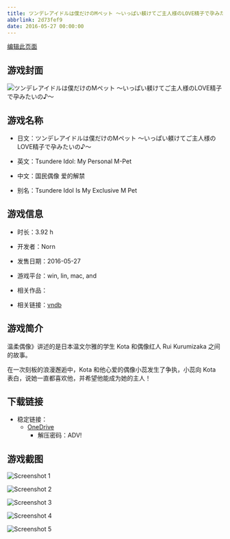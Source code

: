 ```yaml
---
title: ツンデレアイドルは僕だけのMペット ～いっぱい躾けてご主人様のLOVE精子で孕みたいの♪～
abbrlink: 2d73fef9
date: 2016-05-27 00:00:00
---
```

[编辑此页面](https://github.com/ACG-3/ADV3-source/blob/main/source/_posts/games/%E3%83%84%E3%83%B3%E3%83%87%E3%83%AC%E3%82%A2%E3%82%A4%E3%83%89%E3%83%AB%E3%81%AF%E5%83%95%E3%81%A0%E3%81%91%E3%81%AEM%E3%83%9A%E3%83%83%E3%83%88%20%EF%BD%9E%E3%81%84%E3%81%A3%E3%81%B1%E3%81%84%E8%BA%BE%E3%81%91%E3%81%A6%E3%81%94%E4%B8%BB%E4%BA%BA%E6%A7%98%E3%81%AELOVE%E7%B2%BE%E5%AD%90%E3%81%A7%E5%AD%95%E3%81%BF%E3%81%9F%E3%81%84%E3%81%AE%E2%99%AA%EF%BD%9E.md)

## 游戏封面

![ツンデレアイドルは僕だけのMペット ～いっぱい躾けてご主人様のLOVE精子で孕みたいの♪～](https://pan.timero.xyz/onedrive/img_lib_001/%E3%83%84%E3%83%B3%E3%83%87%E3%83%AC%E3%82%A2%E3%82%A4%E3%83%89%E3%83%AB%E3%81%AF%E5%83%95%E3%81%A0%E3%81%91%E3%81%AEM%E3%83%9A%E3%83%83%E3%83%88%20%EF%BD%9E%E3%81%84%E3%81%A3%E3%81%B1%E3%81%84%E8%BA%BE%E3%81%91%E3%81%A6%E3%81%94%E4%B8%BB%E4%BA%BA%E6%A7%98%E3%81%AELOVE%E7%B2%BE%E5%AD%90%E3%81%A7%E5%AD%95%E3%81%BF%E3%81%9F%E3%81%84%E3%81%AE%E2%99%AA%EF%BD%9E_cover.avif)


## 游戏名称

- 日文：ツンデレアイドルは僕だけのMペット ～いっぱい躾けてご主人様のLOVE精子で孕みたいの♪～
- 英文：Tsundere Idol: My Personal M-Pet
- 中文：国民偶像 爱的解禁

- 别名：Tsundere Idol Is My Exclusive M Pet


## 游戏信息

- 时长：3.92 h
- 开发者：Norn
- 发售日期：2016-05-27
- 游戏平台：win, lin, mac, and
- 相关作品：

- 相关链接：[vndb](https://vndb.org/v19427)


## 游戏简介

温柔偶像》讲述的是日本温文尔雅的学生 Kota 和偶像红人 Rui Kurumizaka 之间的故事。

在一次刻板的浪漫邂逅中，Kota 和他心爱的偶像小蕊发生了争执，小蕊向 Kota 表白，说她一直都喜欢他，并希望他能成为她的主人！




## 下载链接

- 稳定链接：
    - [OneDrive](https://pan.timero.xyz/onedrive/adv_lib_001/%E3%83%84%E3%83%B3%E3%83%87%E3%83%AC%E3%82%A2%E3%82%A4%E3%83%89%E3%83%AB%E3%81%AF%E5%83%95%E3%81%A0%E3%81%91%E3%81%AEM%E3%83%9A%E3%83%83%E3%83%88%20%EF%BD%9E%E3%81%84%E3%81%A3%E3%81%B1%E3%81%84%E8%BA%BE%E3%81%91%E3%81%A6%E3%81%94%E4%B8%BB%E4%BA%BA%E6%A7%98%E3%81%AELOVE%E7%B2%BE%E5%AD%90%E3%81%A7%E5%AD%95%E3%81%BF%E3%81%9F%E3%81%84%E3%81%AE%E2%99%AA%EF%BD%9E)
        - 解压密码：ADV!



## 游戏截图


![Screenshot 1](https://pan.timero.xyz/onedrive/img_lib_001/%E3%83%84%E3%83%B3%E3%83%87%E3%83%AC%E3%82%A2%E3%82%A4%E3%83%89%E3%83%AB%E3%81%AF%E5%83%95%E3%81%A0%E3%81%91%E3%81%AEM%E3%83%9A%E3%83%83%E3%83%88%20%EF%BD%9E%E3%81%84%E3%81%A3%E3%81%B1%E3%81%84%E8%BA%BE%E3%81%91%E3%81%A6%E3%81%94%E4%B8%BB%E4%BA%BA%E6%A7%98%E3%81%AELOVE%E7%B2%BE%E5%AD%90%E3%81%A7%E5%AD%95%E3%81%BF%E3%81%9F%E3%81%84%E3%81%AE%E2%99%AA%EF%BD%9E_Screenshot_1.avif)

![Screenshot 2](https://pan.timero.xyz/onedrive/img_lib_001/%E3%83%84%E3%83%B3%E3%83%87%E3%83%AC%E3%82%A2%E3%82%A4%E3%83%89%E3%83%AB%E3%81%AF%E5%83%95%E3%81%A0%E3%81%91%E3%81%AEM%E3%83%9A%E3%83%83%E3%83%88%20%EF%BD%9E%E3%81%84%E3%81%A3%E3%81%B1%E3%81%84%E8%BA%BE%E3%81%91%E3%81%A6%E3%81%94%E4%B8%BB%E4%BA%BA%E6%A7%98%E3%81%AELOVE%E7%B2%BE%E5%AD%90%E3%81%A7%E5%AD%95%E3%81%BF%E3%81%9F%E3%81%84%E3%81%AE%E2%99%AA%EF%BD%9E_Screenshot_2.avif)

![Screenshot 3](https://pan.timero.xyz/onedrive/img_lib_001/%E3%83%84%E3%83%B3%E3%83%87%E3%83%AC%E3%82%A2%E3%82%A4%E3%83%89%E3%83%AB%E3%81%AF%E5%83%95%E3%81%A0%E3%81%91%E3%81%AEM%E3%83%9A%E3%83%83%E3%83%88%20%EF%BD%9E%E3%81%84%E3%81%A3%E3%81%B1%E3%81%84%E8%BA%BE%E3%81%91%E3%81%A6%E3%81%94%E4%B8%BB%E4%BA%BA%E6%A7%98%E3%81%AELOVE%E7%B2%BE%E5%AD%90%E3%81%A7%E5%AD%95%E3%81%BF%E3%81%9F%E3%81%84%E3%81%AE%E2%99%AA%EF%BD%9E_Screenshot_3.avif)

![Screenshot 4](https://pan.timero.xyz/onedrive/img_lib_001/%E3%83%84%E3%83%B3%E3%83%87%E3%83%AC%E3%82%A2%E3%82%A4%E3%83%89%E3%83%AB%E3%81%AF%E5%83%95%E3%81%A0%E3%81%91%E3%81%AEM%E3%83%9A%E3%83%83%E3%83%88%20%EF%BD%9E%E3%81%84%E3%81%A3%E3%81%B1%E3%81%84%E8%BA%BE%E3%81%91%E3%81%A6%E3%81%94%E4%B8%BB%E4%BA%BA%E6%A7%98%E3%81%AELOVE%E7%B2%BE%E5%AD%90%E3%81%A7%E5%AD%95%E3%81%BF%E3%81%9F%E3%81%84%E3%81%AE%E2%99%AA%EF%BD%9E_Screenshot_4.avif)

![Screenshot 5](https://pan.timero.xyz/onedrive/img_lib_001/%E3%83%84%E3%83%B3%E3%83%87%E3%83%AC%E3%82%A2%E3%82%A4%E3%83%89%E3%83%AB%E3%81%AF%E5%83%95%E3%81%A0%E3%81%91%E3%81%AEM%E3%83%9A%E3%83%83%E3%83%88%20%EF%BD%9E%E3%81%84%E3%81%A3%E3%81%B1%E3%81%84%E8%BA%BE%E3%81%91%E3%81%A6%E3%81%94%E4%B8%BB%E4%BA%BA%E6%A7%98%E3%81%AELOVE%E7%B2%BE%E5%AD%90%E3%81%A7%E5%AD%95%E3%81%BF%E3%81%9F%E3%81%84%E3%81%AE%E2%99%AA%EF%BD%9E_Screenshot_5.avif)

